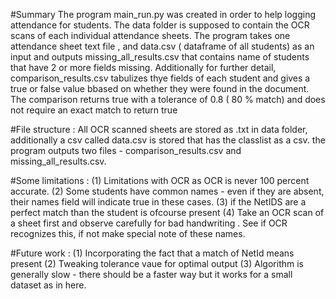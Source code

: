 #Summary
The program main_run.py was created in order to help logging attendance for students. The data folder is supposed to contain the OCR scans of each individual attendance sheets. The program takes one attendance sheet text file , and data.csv ( dataframe of all students) as an input and outputs missing_all_results.csv that contains name of students that have 2 or more fields missing. Additionally for further detail, comparison_results.csv tabulizes thye fields of each student and gives a true or false value bbased on whether they were found in the document. The comparison returns true with a tolerance of 0.8 ( 80 % match) and does not require an exact match to return true

#File structure :
All OCR scanned sheets are stored as .txt in data folder, additionally a csv called data.csv is stored that has the classlist as a csv. the program outputs two files - comparison_results.csv and missing_all_results.csv.

#Some limitations :
(1) Limitations with OCR as OCR is never 100 percent accurate.
(2) Some students have common names - even if they are absent, their names field will indicate true in these cases.
(3) if the NetIDS are a perfect match than the student is ofcourse present
(4) Take an OCR scan of a sheet first and observe carefully for bad handwriting . See if OCR recognizes this, if not make special note of these names.

#Future work :
(1) Incorporating the fact that a match of NetId means present
(2) Tweaking tolerance vaue for optimal output
(3) Algorithm is generally slow - there should be a faster way but it works for a small dataset as in here.
